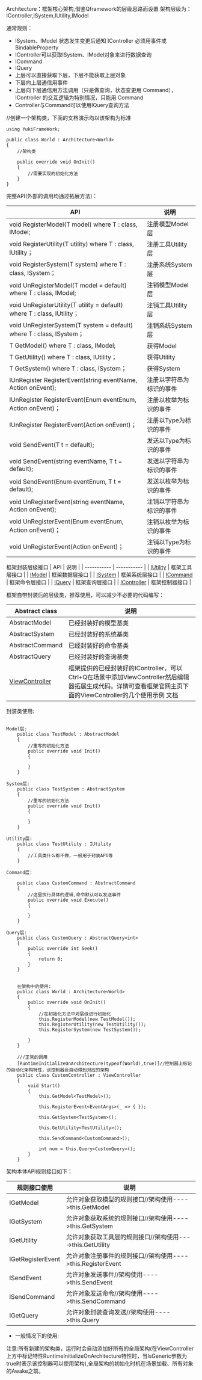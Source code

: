 Architecture：框架核心架构,借鉴Qframework的层级思路而设置 架构层级为：IController,ISystem,IUtility,IModel

通常规则：

- ISystem、IModel 状态发生变更后通知 IController 必须用事件或BindableProperty
- IController可以获取ISystem、IModel对象来进行数据查询
- ICommand
- IQuery
- 上层可以直接获取下层，下层不能获取上层对象
- 下层向上层通信用事件
- 上层向下层通信用方法调用（只是做查询，状态变更用 Command），IController 的交互逻辑为特别情况，只能用 Command
- Controller与Command可以使用IQuery查询方法


//创建一个架构类，下面的文档演示均以该架构为标准
```
using YukiFrameWork;

public class World : Architecture<World>
{
    //架构类

    public override void OnInit()
    {
        //需要实现的初始化方法
    }
}
```

   完整API(外部的调用均通过拓展方法)：


| API      | 说明 |
| ----------- | ----------- |
| void RegisterModel<T>(T model) where T : class, IModel;    | 注册模型Model层    |
| void RegisterUtility<T>(T utility) where T : class, IUtility；    | 注册工具Utility层    |
| void RegisterSystem<T>(T system) where T : class, ISystem；    | 注册系统System层    |
| void UnRegisterModel<T>(T model = default) where T : class, IModel;    | 注销模型Model层    |
| void UnRegisterUtility<T>(T utility = default) where T : class, IUtility；    | 注销工具Utility层    |
| void UnRegisterSystem<T>(T system = default) where T : class, ISystem；    | 注销系统System层    |
| T GetModel<T>() where T : class, IModel;    | 获得Model    |
| T GetUtility<T>() where T : class, IUtility；    | 获得Utility    |
| T GetSystem<T>() where T : class, ISystem；    | 获得System    |
| IUnRegister RegisterEvent<T>(string eventName, Action<T> onEvent);    | 注册以字符串为标识的事件    |
| IUnRegister RegisterEvent<T>(Enum eventEnum, Action<T> onEvent)；    |  注册以枚举为标识的事件   |
| IUnRegister RegisterEvent<T>(Action<T> onEvent)；    | 注册以Type为标识的事件    |
| void SendEvent<T>(T t = default);    | 发送以Type为标识的事件    |
| void SendEvent<T>(string eventName, T t = default);    |  发送以字符串为标识的事件   |
| void SendEvent<T>(Enum eventEnum, T t = default);    | 发送以枚举为标识的事件    |
| void UnRegisterEvent<T>(string eventName, Action<T> onEvent);    | 注销以字符串为标识的事件    |
| void UnRegisterEvent<T>(Enum eventEnum, Action<T> onEvent)；    |  注销以枚举为标识的事件   |
| void UnRegisterEvent<T>(Action<T> onEvent)；    | 注销以Type为标识的事件    |

框架封装层级接口
| API      | 说明 |
| ----------- | ----------- |
| [IUtility](https://gitee.com/NikaidoShinku/YukiFrameWork/blob/master/YukiFrameWork/Framework/Abstract/12.IUtility.md) | 框架工具层接口 |
| [IModel](https://gitee.com/NikaidoShinku/YukiFrameWork/blob/master/YukiFrameWork/Framework/Abstract/13.IModel.md) | 框架数据层接口 |
| [ISystem](https://gitee.com/NikaidoShinku/YukiFrameWork/blob/master/YukiFrameWork/Framework/Abstract/14.IModel.md) | 框架系统层接口 |
| [ICommand](https://gitee.com/NikaidoShinku/YukiFrameWork/blob/master/YukiFrameWork/Framework/Abstract/10.Command.md) | 框架命令层接口 |
| [IQuery](https://gitee.com/NikaidoShinku/YukiFrameWork/blob/master/YukiFrameWork/Framework/Abstract/15.IQuery.md) | 框架查询层接口 |
| [IController](https://gitee.com/NikaidoShinku/YukiFrameWork/blob/master/YukiFrameWork/Framework/Abstract/16.IController.md) | 框架控制器接口 |

框架自带封装后的层级类，推荐使用，可以减少不必要的代码编写：

| Abstract class      | 说明 |
| ----------- | ----------- |
| AbstractModel | 已经封装好的模型基类 |
| AbstractSystem |已经封装好的系统基类 |
| AbstractCommand | 已经封装好的命令基类 |
| AbstractQuery<T> | 已经封装好的查询基类 |
| [ViewController](https://gitee.com/NikaidoShinku/YukiFrameWork/blob/master/YukiFrameWork/Framework/ViewController使用说明.md) | 框架提供的已经封装好的IController，可以Ctrl+Q在场景中添加ViewController然后编辑器拓展生成代码。详情可查看框架官网主页下面的ViewController的几个使用示例 文档|

封装类使用:

```

Model层:
    public class TestModel : AbstractModel
    {
        //重写的初始化方法
        public override void Init()
        {
            
        }
    }

System层:
    public class TestSystem : AbstractSystem
    {
        //重写的初始化方法
        public override void Init()
        {
            
        }
    }

Utility层:
    public class TestUtility : IUtility
    {
        //工具类什么都不做，一般用于封装API等
    }

Command层:

    public class CustomCommand : AbstractCommand
    {
        //这里执行具体的逻辑,命令默认可以发送事件
        public override void Execute()
        {
            
        }
    }

Query层:
    public class CustomQuery : AbstractQuery<int>
    {
        public override int Seek()
        {
            return 0;
        }
    }


    在架构中的使用:
    public class World : Architecture<World>
    {
        public override void OnInit()
        {
            //在初始化方法中对层级进行初始化
            this.RegisterModel(new TestModel());
            this.RegisterUtility(new TestUtility());
            this.RegisterSystem(new TestSystem());

        }       
    }

    ///正常的调用
    [RuntimeInitializeOnArchitecture(typeof(World),true)]//控制器上标记的自动化架构特性，该控制器会自动得到对应的架构
    public class CustomController : ViewController
    {
        void Start()
        {
            this.GetModel<TestModel>();

            this.RegisterEvent<EventArgs>(_ => { });

            this.GetSystem<TestSystem>();

            this.GetUtility<TestUtility>();

            this.SendCommand<CustomCommand>();

            int num = this.Query<CustomQuery>();
        }
    }

```
                

架构本体API规则接口如下：

| 规则接口使用      | 说明 |
| ----------- | ----------- |
| IGetModel | 允许对象获取模型的规则接口//架构使用---->this.GetModel |
| IGetSystem | 允许对象获取系统的规则接口//架构使用---->this.GetSystem |
| IGetUtility | 允许对象获取工具层的规则接口//架构使用---->this.GetUtility |
| IGetRegisterEvent | 允许对象注册事件的规则接口//架构使用---->this.RegisterEvent |
| ISendEvent| 允许对象发送事件//架构使用---->this.SendEvent |
| ISendCommand | 允许对象发送命令//架构使用---->this.SendCommand |
| IGetQuery| 允许对象封装查询发送//架构使用---->this.Query |


- 一般情况下的使用:

注意:所有新建的架构类，运行时会自动添加好所有的全局架构(在ViewController上方中标记特性RuntimeInitializeOnArchitecture特性时，当IsGeneric参数为true时表示该控制器可以使用架构),全局架构的初始化时机在场景加载、所有对象的Awake之前。




